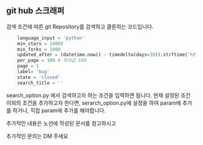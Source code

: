 ## git hub 스크래퍼

검색 조건에 따른 git Repository를 검색하고 클론하는 코드입니다.

```python
    language_input = 'python'
    min_stars = 10000
    min_forks = 1000
    updated_after = (datetime.now() - timedelta(days=30)).strftime('%Y-%m-%d')
    per_page = 100 # 최대값 100
    page = 1
    label= 'bug'
    state = 'closed'
    search_title = ''
```

search_option.py 에서 검색하고자 하는 조건을 입력하면 됩니다.
현재 설정된 조건 이외의 조건을 추가하고자 한다면, serarch_option.py에 설정을 하여 param에 추가를 하거나, 직접 param에 추가를 해야합니다.

추가적인 내용은 노션에 작성된 문서를 참고하시고

추가적인 문의는 DM 주세요
